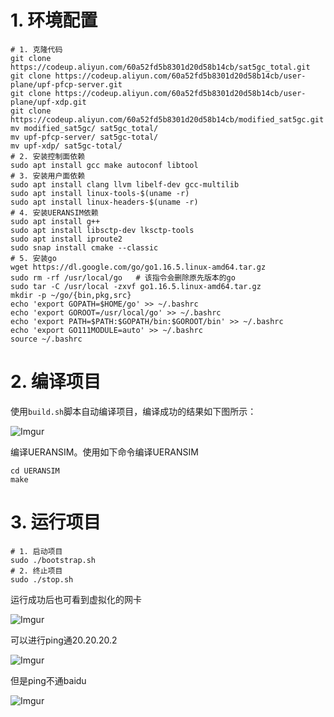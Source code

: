 # 1. 环境配置

```shell
# 1. 克隆代码
git clone https://codeup.aliyun.com/60a52fd5b8301d20d58b14cb/sat5gc_total.git
git clone https://codeup.aliyun.com/60a52fd5b8301d20d58b14cb/user-plane/upf-pfcp-server.git
git clone https://codeup.aliyun.com/60a52fd5b8301d20d58b14cb/user-plane/upf-xdp.git
git clone https://codeup.aliyun.com/60a52fd5b8301d20d58b14cb/modified_sat5gc.git
mv modified_sat5gc/ sat5gc_total/
mv upf-pfcp-server/ sat5gc-total/
mv upf-xdp/ sat5gc-total/
# 2. 安装控制面依赖
sudo apt install gcc make autoconf libtool
# 3. 安装用户面依赖
sudo apt install clang llvm libelf-dev gcc-multilib 
sudo apt install linux-tools-$(uname -r)
sudo apt install linux-headers-$(uname -r)
# 4. 安装UERANSIM依赖
sudo apt install g++
sudo apt install libsctp-dev lksctp-tools
sudo apt install iproute2
sudo snap install cmake --classic
# 5. 安装go
wget https://dl.google.com/go/go1.16.5.linux-amd64.tar.gz
sudo rm -rf /usr/local/go   # 该指令会删除原先版本的go
sudo tar -C /usr/local -zxvf go1.16.5.linux-amd64.tar.gz
mkdir -p ~/go/{bin,pkg,src}
echo 'export GOPATH=$HOME/go' >> ~/.bashrc
echo 'export GOROOT=/usr/local/go' >> ~/.bashrc
echo 'export PATH=$PATH:$GOPATH/bin:$GOROOT/bin' >> ~/.bashrc
echo 'export GO111MODULE=auto' >> ~/.bashrc
source ~/.bashrc
```

# 2. 编译项目

使用`build.sh`脚本自动编译项目，编译成功的结果如下图所示：

![Imgur](https://i.imgur.com/T0M2zMR.png)

编译UERANSIM。使用如下命令编译UERANSIM

```shell
cd UERANSIM
make
```

# 3. 运行项目

```shell
# 1. 启动项目
sudo ./bootstrap.sh
# 2. 终止项目
sudo ./stop.sh
```

运行成功后也可看到虚拟化的网卡

![Imgur](https://i.imgur.com/H7s63jZ.png)

可以进行ping通20.20.20.2

![Imgur](https://i.imgur.com/UaEDAnB.png)

但是ping不通baidu

![Imgur](https://i.imgur.com/vowNnkb.png)
